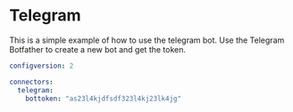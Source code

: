 # Telegram

This is a simple example of how to use the telegram bot. Use the Telegram Botfather to create a new bot and get the token.

```yaml title="config.telegram.yaml"
configversion: 2

connectors:
  telegram:
    bottoken: "as23l4kjdfsdf323l4kj23lk4jg"
```
